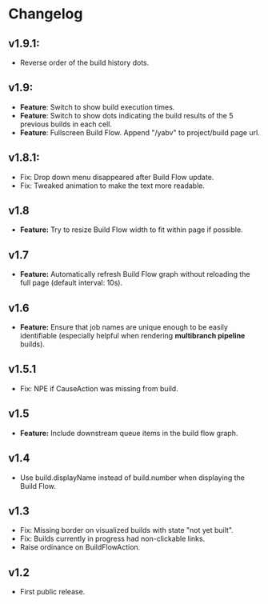 # Changelog

## v1.9.1:
* Reverse order of the build history dots.

## v1.9:
* **Feature**: Switch to show build execution times.
* **Feature**: Switch to show dots indicating the build results of the 5 previous builds in each cell.
* **Feature**: Fullscreen Build Flow. Append "/yabv" to project/build page url.

## v1.8.1:
* Fix: Drop down menu disappeared after Build Flow update.
* Fix: Tweaked animation to make the text more readable.

## v1.8
* **Feature:** Try to resize Build Flow width to fit within page if possible.

## v1.7
* **Feature:** Automatically refresh Build Flow graph without reloading the full page (default interval: 10s).

## v1.6
* **Feature:** Ensure that job names are unique enough to be easily identifiable (especially helpful when rendering **multibranch pipeline** builds).


## v1.5.1
* Fix: NPE if CauseAction was missing from build.

## v1.5
* **Feature:** Include downstream queue items in the build flow graph.

## v1.4
* Use build.displayName instead of build.number when displaying the Build Flow.

## v1.3
* Fix: Missing border on visualized builds with state "not yet built".
* Fix: Builds currently in progress had non-clickable links.
* Raise ordinance on BuildFlowAction.

## v1.2
* First public release.
